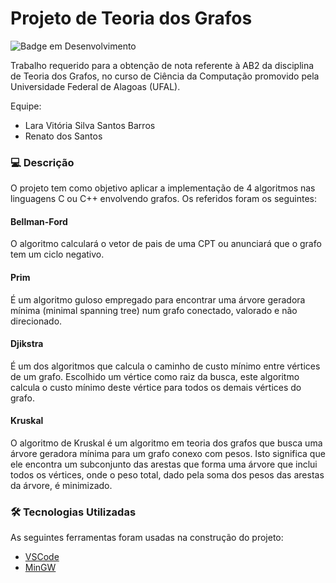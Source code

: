# Projeto de Teoria dos Grafos

![Badge em Desenvolvimento](https://img.shields.io/badge/STATUS-CONCLUÍDO-blue)

Trabalho requerido para a obtenção de nota referente à AB2 da disciplina de Teoria dos Grafos, no curso de Ciência da Computação promovido pela Universidade Federal de Alagoas (UFAL).

Equipe: 
- Lara Vitória Silva Santos Barros
- Renato dos  Santos

### 💻 Descrição

O projeto tem como objetivo aplicar a implementação de 4 algoritmos nas linguagens C ou C++ envolvendo grafos. Os referidos foram os seguintes:

#### Bellman-Ford
O algoritmo calculará o vetor de pais de uma CPT ou anunciará que o grafo tem um ciclo negativo.
#### Prim
É um algoritmo guloso empregado para encontrar uma árvore geradora mínima (minimal spanning tree) num grafo conectado, valorado e não direcionado.
#### Djikstra
 É um dos algoritmos que calcula o caminho de custo mínimo entre vértices de um grafo. Escolhido um vértice como raiz da busca, este algoritmo calcula o custo mínimo deste vértice para todos os demais vértices do grafo.
#### Kruskal
O algoritmo de Kruskal é um algoritmo em teoria dos grafos que busca uma árvore geradora mínima para um grafo conexo com pesos. Isto significa que ele encontra um subconjunto das arestas que forma uma árvore que inclui todos os vértices, onde o peso total, dado pela soma dos pesos das arestas da árvore, é minimizado.

### 🛠 Tecnologias Utilizadas

As seguintes ferramentas foram usadas na construção do projeto:

- [VSCode](https://code.visualstudio.com/)
- [MinGW](https://osdn.net/projects/mingw/)
